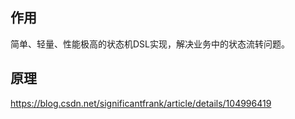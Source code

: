 ## 作用
简单、轻量、性能极高的状态机DSL实现，解决业务中的状态流转问题。

## 原理
https://blog.csdn.net/significantfrank/article/details/104996419


